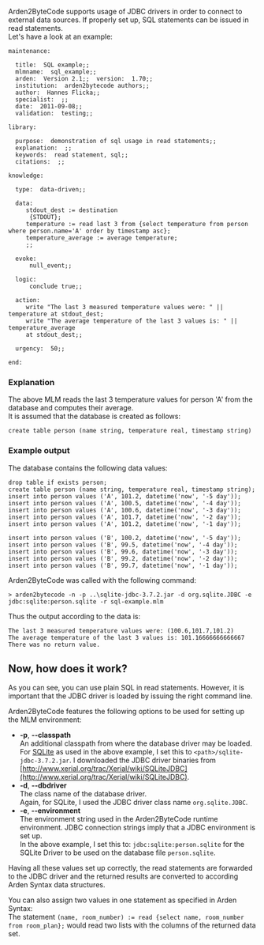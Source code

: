 Arden2ByteCode supports usage of JDBC drivers in order to connect to external data sources. If properly set up, SQL statements can be issued in read statements.  
Let's have a look at an example:

	maintenance:
	
	  title:  SQL example;;
	  mlmname:  sql_example;;
	  arden:  Version 2.1;;  version:  1.70;;
	  institution:  arden2bytecode authors;;
	  author:  Hannes Flicka;;
	  specialist:  ;;
	  date:  2011-09-08;;
	  validation:  testing;;
	
	library:
	
	  purpose:  demonstration of sql usage in read statements;;
	  explanation:  ;;
	  keywords:  read statement, sql;;
	  citations:  ;;
	
	knowledge:
	
	  type:  data-driven;;
	
	  data:
		 stdout_dest := destination
		  {STDOUT};
		 temperature := read last 3 from {select temperature from person where person.name='A' order by timestamp asc};
		 temperature_average := average temperature;
	     ;;
	
	  evoke:
	      null_event;; 
	      
	  logic:
	      conclude true;;
	
	  action:
	     write "The last 3 measured temperature values were: " || temperature at stdout_dest;
	     write "The average temperature of the last 3 values is: " || temperature_average
	     at stdout_dest;;
	
	  urgency:  50;;
	
	end:

### Explanation

The above MLM reads the last 3 temperature values for person 'A' from the database and computes their average.  
It is assumed that the database is created as follows:

	create table person (name string, temperature real, timestamp string)

### Example output

The database contains the following data values:

	drop table if exists person;
	create table person (name string, temperature real, timestamp string);
	insert into person values ('A', 101.2, datetime('now', '-5 day'));
	insert into person values ('A', 100.5, datetime('now', '-4 day'));
	insert into person values ('A', 100.6, datetime('now', '-3 day'));
	insert into person values ('A', 101.7, datetime('now', '-2 day'));
	insert into person values ('A', 101.2, datetime('now', '-1 day'));
		 
	insert into person values ('B', 100.2, datetime('now', '-5 day'));
	insert into person values ('B', 99.5, datetime('now', '-4 day'));
	insert into person values ('B', 99.6, datetime('now', '-3 day'));
	insert into person values ('B', 99.2, datetime('now', '-2 day'));
	insert into person values ('B', 99.7, datetime('now', '-1 day'));

Arden2ByteCode was called with the following command:

	> arden2bytecode -n -p ..\sqlite-jdbc-3.7.2.jar -d org.sqlite.JDBC -e jdbc:sqlite:person.sqlite -r sql-example.mlm

Thus the output according to the data is:

	The last 3 measured temperature values were: (100.6,101.7,101.2)
	The average temperature of the last 3 values is: 101.16666666666667
	There was no return value.

## Now, how does it work?

As you can see, you can use plain SQL in read statements. However, it is important that the JDBC driver is loaded by issuing the right command line.

Arden2ByteCode features the following options to be used for setting up the MLM environment:

* **-p**, **--classpath**  
  An additional classpath from where the database driver may be loaded.  
  For [SQLite](http://www.sqlite.org/) as used in the above example, I set this to `<path>/sqlite-jdbc-3.7.2.jar`.
  I downloaded the JDBC driver binaries from [http://www.xerial.org/trac/Xerial/wiki/SQLiteJDBC](http://www.xerial.org/trac/Xerial/wiki/SQLiteJDBC).
* **-d**, **--dbdriver**  
  The class name of the database driver.  
  Again, for SQLite, I used the JDBC driver class name `org.sqlite.JDBC`.
* **-e**, **--environment**  
  The environment string used in the Arden2ByteCode runtime environment.  JDBC connection strings imply that a JDBC environment is set up.  
  In the above example, I set this to: `jdbc:sqlite:person.sqlite` for the SQLite Driver to be used on the database file `person.sqlite`.

Having all these values set up correctly, the read statements are forwarded to the JDBC driver and the returned results are converted to according Arden Syntax data structures.

You can also assign two values in one statement as specified in Arden Syntax:  
The statement `(name, room_number) := read {select name, room_number from room_plan};` would read two lists with the columns of the returned data set.